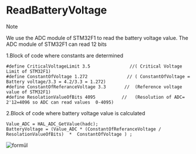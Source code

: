 # ReadBatteryVoltage
> [!NOTE]
> We use the ADC module of STM32F1 to read the battery voltage value. 
> The ADC module of STM32F1 can read 12 bits 






1.Block of code where constants are determined
```
#define CriticalVoltageLimit 3.5               //( Critical Voltage Limit of STM32F1)
#define ConstantOfVoltage 1.272               // ( ConstantOfVoltage = Battery voltage/3.3 = 4.2/3.3 = 1.272)
#define ConstantOfReferanceVoltage 3.3       //  (Reference voltage value of STM32F1)
#define ResolationValueOfBits 4095          //   (Resolution of ADC= 2'12=4096 so ADC can read values ​​ 0-4095)

```
2.Block of code where battery voltage value is calculated
``` 
Value_ADC = HAL_ADC_GetValue(hadc);
BatteryVoltage = (Value_ADC * (ConstantOfReferanceVoltage / ResolationValueOfBits)  *  ConstantOfVoltage ) ;
```
![formül](https://github.com/nilsuhyt/ReadBatteryVoltage/assets/158216829/a0e4d2fe-e6e9-4a85-b184-1c96f3e65337)
